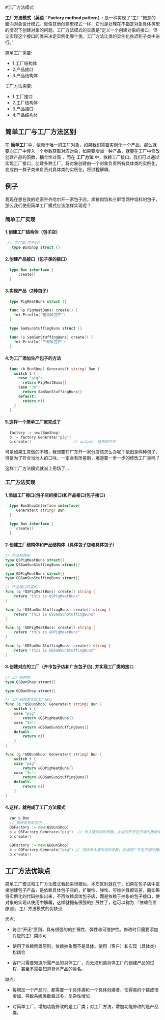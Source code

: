 #工厂方法模式

**工厂方法模式（英语：Factory method pattern）:** 是一种实现了“工厂”概念的面向对象设计模式。就像其他创建型模式一样，它也是处理在不指定对象具体类型的情况下创建对象的问题。工厂方法模式的实质是“定义一个创建对象的接口，但让实现这个接口的类来决定实例化哪个类。工厂方法让类的实例化推迟到子类中进行。”

简单工厂需要:
* 1.工厂结构体
* 2.产品接口
* 3.产品结构体

工厂方法需要:
* 1.工厂接口
* 2.工厂结构体
* 3.产品接口
* 4.产品结构体

## 简单工厂与工厂方法区别
在 **简单工厂**中，依赖于唯一的工厂对象，如果我们需要实例化一个产品，那么就要向工厂中传入一个参数获取对应对象，如果要增加一种产品，就要在工厂中修改创建产品的函数，耦合性过高
，而在 **工厂方法** 中，依赖工厂接口，我们可以通过实现工厂接口，创建多种工厂，将对象创建由一个对象负责所有具体类的实例化，变成由一群子类来负责对具体类的实例化，将过程解耦。

## 例子
我现在想在我的老家齐齐哈尔开一家包子店，卖猪肉馅和三鲜馅两种馅料的包子，那么我们使用简单工厂模式应该怎样实现呢？
### 简单工厂实现
#### 1.创建工厂结构体（包子店）
```go
 // 工厂类(包子店) 
   type BunShop struct {}
```
#### 2.创建产品接口（包子类的接口）
```go
  type Bun interface {
      create()
  }
```
#### 3.实现产品（2种包子）
```go
  type PigMeatBuns struct {}

  func (p PigMeatBuns) create() {
    fmt.Println("猪肉馅包子")
  }

  type SamSunStuffingBuns struct {}

  func (s SamSunStuffingBuns) create() {
    fmt.Println("三鲜馅包子")
  }
```
#### 4.为工厂添加生产包子的方法
```go
  func (b BunShop) Generate(t string) Bun {
    switch t {
      case "pig":
        return PigMeatBuns{}
      case "3s":
        return SamSunStuffingBuns{}
      default:
        return nil
    }
  }
```
#### 5.这样一个简单工厂就完成了
```go
  factory := new(BunShop)
  b := factory.Generate("pig")
  b.create()                   // output: 猪肉馅包子
```
可是如果生意做的不错，我想要在广东开一家分店该怎么办呢？依旧是两种包子，但是为了符合当地人的口味，一定会有所差别，难道要一步一步的修改工厂类吗？

这样工厂方法模式就派上用场了...

### 工厂方法实现
#### 1.添加工厂接口(包子店的接口)和产品接口(包子接口)
```go
  type BunShopInterface interface{
     Generate(t string) Bun
  }

  type Bun interface {
     create()
  }
```
#### 2.创建工厂结构体和产品结构体（具体包子店和具体包子）
```go
// 产品结构体
type QSPigMeatBuns struct{}
type QSSamSunStuffingBuns struct{}

type GDPigMeatBuns struct{}
type GDSamSunStuffingBuns struct{}

// 产品接口的实现
func (q *QSPigMeatBuns) create() string {
	return "this is QSPigMeatBuns"
}

func (q *QSSamSunStuffingBuns) create() string {
	return "this is QSSamSunStuffingBuns"
}

func (g *GDPigMeatBuns) create() string {
	return "this is GDPigMeatBuns"
}

func (g *GDSamSunStuffingBuns) create() string {
	return "this is GDSamSunStuffingBuns"
}
```
#### 3.创建对应的工厂（齐市包子店和广东包子店), 并实现工厂类的接口
```go
// 工厂结构体
type QSBunShop struct{}

type GDBunShop struct{}

// 工厂结构体实现工厂接口
func (q *QSBunShop) Generate(t string) Bun {
	switch t {
	case "pig":
		return &QSPigMeatBuns{}
	case "3s":
		return &QSSamSunStuffingBuns{}
	default:
		return nil
	}
}

func (g *GDBunShop) Generate(t string) Bun {
	switch t {
	case "pig":
		return &GDPigMeatBuns{}
	case "3s":
		return &GDSamSunStuffingBuns{}
	default:
		return nil
	}
}
```
#### 4.这样，就完成了工厂方法模式
```go
  var b Bun
  // 卖呀卖呀卖包子...
  QSFactory := new(QSBunShop)
  b = QSFactory.Generate("pig")  // 传入猪肉馅的参数，会返回齐市包子铺的猪肉馅包子
  b.create()

  GDFactory := new(GDBunShop)
  b = GDFactory.Generate("pig") // 同样传入猪肉馅的参数，会返回广东包子铺的猪肉馅包子
  b.create()
```

## 工厂方法优缺点
简单工厂模式和工厂方法模式看起来很相似，本质区别就在于，如果在包子店中直接创建包子产品，是依赖具体包子店的，扩展性、弹性、可维护性都较差，而如果将实例化的代码抽象出来，不再依赖具体包子店，而是依赖于抽象的包子接口，使对象的实现从使用中解耦，这样就拥有很强的扩展性了，也可以称为 『依赖倒置原则』
工厂方法模式的优缺点


优点:


* 符合“开闭”原则，具有很强的的扩展性、弹性和可维护性。修改时只需要添加对应的工厂类即可

* 使用了依赖倒置原则，依赖抽象而不是具体，使用（客户）和实现（具体类）松耦合

* 客户只需要知道所需产品的具体工厂，而无须知道具体工厂的创建产品的过程，甚至不需要知道具体产品的类名。

缺点:

* 每增加一个产品时，都需要一个具体类和一个具体创建者，使得类的个数成倍增加，导致系统类数目过多，复杂性增加

* 对简单工厂，增加功能修改的是工厂类；对工厂方法，增加功能修改的是产品类。

